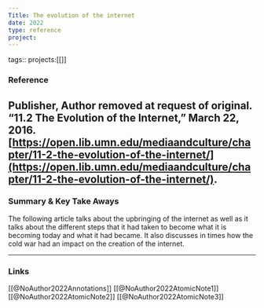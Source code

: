 ```yaml
---
Title: The evolution of the internet
date: 2022
type: reference
project:
---
```


tags::
projects:[[]]

### Reference 

Publisher, Author removed at request of original. “11.2 The Evolution of the Internet,” March 22, 2016. [https://open.lib.umn.edu/mediaandculture/chapter/11-2-the-evolution-of-the-internet/](https://open.lib.umn.edu/mediaandculture/chapter/11-2-the-evolution-of-the-internet/).
---

### Summary & Key Take Aways

The following article talks about the upbringing of the internet as well as it talks about the different steps that it had taken to become what it is becoming today and what it had became. It also discusses in times how the cold war had an impact on the creation of the internet. 

--- 

### Links
[[@NoAuthor2022Annotations]]
[[@NoAuthor2022AtomicNote1]]
[[@NoAuthor2022AtomicNote2]]
[[@NoAuthor2022AtomicNote3]]

